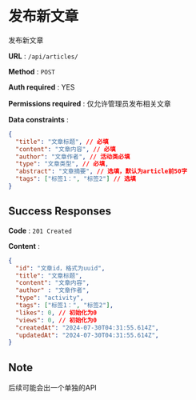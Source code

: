 # 发布新文章

发布新文章

**URL** : `/api/articles/`

**Method** : `POST`

**Auth required** : YES

**Permissions required** : 仅允许管理员发布相关文章

**Data constraints** : 
```json
{
  "title": "文章标题", // 必填
  "content": "文章内容", // 必填
  "author": "文章作者", // 活动类必填
  "type": "文章类型", // 必填,
  "abstract": "文章摘要", // 选填，默认为article前50字
  "tags": ["标签1：", "标签2"] // 选填
}
```

## Success Responses

**Code** : `201 Created`

**Content** : 

```json
{
  "id": "文章id，格式为uuid",
  "title": "文章标题",
  "content": "文章内容",
  "author" : "文章作者", 
  "type": "activity", 
  "tags": ["标签1：", "标签2"],
  "likes": 0, // 初始化为0
  "views": 0, // 初始化为0
  "createdAt": "2024-07-30T04:31:55.614Z", 
  "updatedAt": "2024-07-30T04:31:55.614Z", 
}
```

## Note
后续可能会出一个单独的API